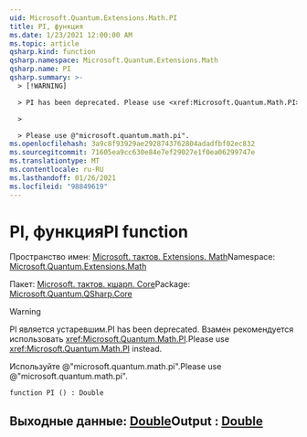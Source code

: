 ```yaml
---
uid: Microsoft.Quantum.Extensions.Math.PI
title: PI, функция
ms.date: 1/23/2021 12:00:00 AM
ms.topic: article
qsharp.kind: function
qsharp.namespace: Microsoft.Quantum.Extensions.Math
qsharp.name: PI
qsharp.summary: >-
  > [!WARNING]

  > PI has been deprecated. Please use <xref:Microsoft.Quantum.Math.PI> instead.

  >

  > Please use @"microsoft.quantum.math.pi".
ms.openlocfilehash: 3a9c8f93929ae2928743762804adadfbf02ec832
ms.sourcegitcommit: 71605ea9cc630e84e7ef29027e1f0ea06299747e
ms.translationtype: MT
ms.contentlocale: ru-RU
ms.lasthandoff: 01/26/2021
ms.locfileid: "98849619"
---
```

# <a name="pi-function"></a><span data-ttu-id="19871-102">PI, функция</span><span class="sxs-lookup"><span data-stu-id="19871-102">PI function</span></span>

<span data-ttu-id="19871-103">Пространство имен: [Microsoft. тактов. Extensions. Math](xref:Microsoft.Quantum.Extensions.Math)</span><span class="sxs-lookup"><span data-stu-id="19871-103">Namespace: [Microsoft.Quantum.Extensions.Math](xref:Microsoft.Quantum.Extensions.Math)</span></span>

<span data-ttu-id="19871-104">Пакет: [Microsoft. тактов. кшарп. Core](https://nuget.org/packages/Microsoft.Quantum.QSharp.Core)</span><span class="sxs-lookup"><span data-stu-id="19871-104">Package: [Microsoft.Quantum.QSharp.Core](https://nuget.org/packages/Microsoft.Quantum.QSharp.Core)</span></span>


> [!WARNING]
> <span data-ttu-id="19871-105">PI является устаревшим.</span><span class="sxs-lookup"><span data-stu-id="19871-105">PI has been deprecated.</span></span> <span data-ttu-id="19871-106">Взамен рекомендуется использовать <xref:Microsoft.Quantum.Math.PI>.</span><span class="sxs-lookup"><span data-stu-id="19871-106">Please use <xref:Microsoft.Quantum.Math.PI> instead.</span></span>
>
> <span data-ttu-id="19871-107">Используйте @"microsoft.quantum.math.pi".</span><span class="sxs-lookup"><span data-stu-id="19871-107">Please use @"microsoft.quantum.math.pi".</span></span>



```qsharp
function PI () : Double
```


## <a name="output--double"></a><span data-ttu-id="19871-108">Выходные данные: [Double](xref:microsoft.quantum.lang-ref.double)</span><span class="sxs-lookup"><span data-stu-id="19871-108">Output : [Double](xref:microsoft.quantum.lang-ref.double)</span></span>

